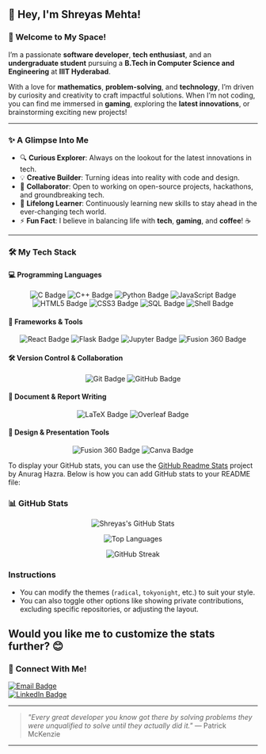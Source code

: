 ## 👋 Hey, I'm Shreyas Mehta!  

<!-- <div align="center">
  <img src="profile-banner.jpeg" alt="Profile Banner" 
       style="border-radius: 15%; 
              box-shadow: 0px 4px 10px rgba(0, 0, 0, 0.5), 
                          0px 8px 15px rgba(0, 0, 0, 0.25),
                          0px 16px 20px rgba(0, 0, 0, 0.25),
                          0px 32px 40px rgba(0, 0, 0, 0.25); 
              border: 5px solid #ccc; 
              margin: 20px;" 
       width="200px" height="200px">
</div> -->

### 🎉 Welcome to My Space!  

I’m a passionate **software developer**, **tech enthusiast**, and an **undergraduate student** pursuing a **B.Tech in Computer Science and Engineering** at **IIIT Hyderabad**.  

With a love for **mathematics**, **problem-solving**, and **technology**, I’m driven by curiosity and creativity to craft impactful solutions. When I’m not coding, you can find me immersed in **gaming**, exploring the **latest innovations**, or brainstorming exciting new projects!  

---

### **✨ A Glimpse Into Me**  
- 🔍 **Curious Explorer**: Always on the lookout for the latest innovations in tech.  
- 💡 **Creative Builder**: Turning ideas into reality with code and design.  
- 🤝 **Collaborator**: Open to working on open-source projects, hackathons, and groundbreaking tech.  
- 🌱 **Lifelong Learner**: Continuously learning new skills to stay ahead in the ever-changing tech world.  
- ⚡ **Fun Fact**: I believe in balancing life with **tech**, **gaming**, and **coffee**! ☕  

---
<!-- 
### 🛠️ My Tech Stack  

#### 💻 Programming Languages  
![C](https://img.shields.io/badge/C-00599C?style=for-the-badge&logo=c&logoColor=white)  
![C++](https://img.shields.io/badge/C%2B%2B-00599C?style=for-the-badge&logo=cplusplus&logoColor=white)  
![Python](https://img.shields.io/badge/Python-3776AB?style=for-the-badge&logo=python&logoColor=white)  
![JavaScript](https://img.shields.io/badge/JavaScript-323330?style=for-the-badge&logo=javascript&logoColor=F7DF1E)  
![HTML5](https://img.shields.io/badge/HTML5-E34F26?style=for-the-badge&logo=html5&logoColor=white)  
![CSS3](https://img.shields.io/badge/CSS3-1572B6?style=for-the-badge&logo=css3&logoColor=white)  
![SQL](https://img.shields.io/badge/SQL-4479A1?style=for-the-badge&logo=postgresql&logoColor=white)  
![Shell](https://img.shields.io/badge/Shell-4EAA25?style=for-the-badge&logo=gnubash&logoColor=white)  

#### 🔧 Frameworks & Tools  
![React](https://img.shields.io/badge/React-20232A?style=for-the-badge&logo=react&logoColor=61DAFB)  
![Flask](https://img.shields.io/badge/Flask-000000?style=for-the-badge&logo=flask&logoColor=white)  
![Jupyter](https://img.shields.io/badge/Jupyter-DA5B00?style=for-the-badge&logo=jupyter&logoColor=white)  
![Fusion 360](https://img.shields.io/badge/Fusion%20360-005B9A?style=for-the-badge&logo=autodesk&logoColor=white)  

#### 🛠️ Version Control & Collaboration  
![Git](https://img.shields.io/badge/Git-F05032?style=for-the-badge&logo=git&logoColor=white)  
![GitHub](https://img.shields.io/badge/GitHub-181717?style=for-the-badge&logo=github&logoColor=white)  

#### 📝 Document & Report Writing  
![LaTeX](https://img.shields.io/badge/LaTeX-008080?style=for-the-badge&logo=latex&logoColor=white)  
![Overleaf](https://img.shields.io/badge/Overleaf-47A141?style=for-the-badge&logo=overleaf&logoColor=white)  

#### 🎨 Design & Presentation Tools  
![Fusion 360](https://img.shields.io/badge/Fusion%20360-005B9A?style=for-the-badge&logo=autodesk&logoColor=white)  
![Canva](https://img.shields.io/badge/Canva-00C4CC?style=for-the-badge&logo=canva&logoColor=white)   -->
### 🛠️ My Tech Stack  

#### 💻 Programming Languages  
<div align="center">
  <img src="https://img.shields.io/badge/C-00599C?style=for-the-badge&logo=c&logoColor=white" alt="C Badge">
  <img src="https://img.shields.io/badge/C%2B%2B-00599C?style=for-the-badge&logo=cplusplus&logoColor=white" alt="C++ Badge">
  <img src="https://img.shields.io/badge/Python-3776AB?style=for-the-badge&logo=python&logoColor=white" alt="Python Badge">
  <img src="https://img.shields.io/badge/JavaScript-323330?style=for-the-badge&logo=javascript&logoColor=F7DF1E" alt="JavaScript Badge">
  <img src="https://img.shields.io/badge/HTML5-E34F26?style=for-the-badge&logo=html5&logoColor=white" alt="HTML5 Badge">
  <img src="https://img.shields.io/badge/CSS3-1572B6?style=for-the-badge&logo=css3&logoColor=white" alt="CSS3 Badge">
  <img src="https://img.shields.io/badge/SQL-4479A1?style=for-the-badge&logo=postgresql&logoColor=white" alt="SQL Badge">
  <img src="https://img.shields.io/badge/Shell-4EAA25?style=for-the-badge&logo=gnubash&logoColor=white" alt="Shell Badge">
</div>  

#### 🔧 Frameworks & Tools  
<div align="center">
  <img src="https://img.shields.io/badge/React-20232A?style=for-the-badge&logo=react&logoColor=61DAFB" alt="React Badge">
  <img src="https://img.shields.io/badge/Flask-000000?style=for-the-badge&logo=flask&logoColor=white" alt="Flask Badge">
  <img src="https://img.shields.io/badge/Jupyter-DA5B00?style=for-the-badge&logo=jupyter&logoColor=white" alt="Jupyter Badge">
  <img src="https://img.shields.io/badge/Fusion%20360-005B9A?style=for-the-badge&logo=autodesk&logoColor=white" alt="Fusion 360 Badge">
</div>  

#### 🛠️ Version Control & Collaboration  
<div align="center">
  <img src="https://img.shields.io/badge/Git-F05032?style=for-the-badge&logo=git&logoColor=white" alt="Git Badge">
  <img src="https://img.shields.io/badge/GitHub-181717?style=for-the-badge&logo=github&logoColor=white" alt="GitHub Badge">
</div>  

#### 📝 Document & Report Writing  
<div align="center">
  <img src="https://img.shields.io/badge/LaTeX-008080?style=for-the-badge&logo=latex&logoColor=white" alt="LaTeX Badge">
  <img src="https://img.shields.io/badge/Overleaf-47A141?style=for-the-badge&logo=overleaf&logoColor=white" alt="Overleaf Badge">
</div>  

#### 🎨 Design & Presentation Tools  
<div align="center">
  <img src="https://img.shields.io/badge/Fusion%20360-005B9A?style=for-the-badge&logo=autodesk&logoColor=white" alt="Fusion 360 Badge">
  <img src="https://img.shields.io/badge/Canva-00C4CC?style=for-the-badge&logo=canva&logoColor=white" alt="Canva Badge">
</div>


To display your GitHub stats, you can use the [GitHub Readme Stats](https://github.com/anuraghazra/github-readme-stats) project by Anurag Hazra. Below is how you can add GitHub stats to your README file:  



### 📊 **GitHub Stats**  

<div align="center">  
 
![Shreyas's GitHub Stats](https://github-readme-stats.vercel.app/api?username=shreyasMehta05&show_icons=true&theme=tokyonight&count_private=true&include_all_commits=true)  

![Top Languages](https://github-readme-stats.vercel.app/api/top-langs/?username=shreyasMehta05&layout=compact&theme=tokyonight&langs_count=10&hide=html,css&count_private=true&include_all_commits=true)  

![GitHub Streak](https://streak-stats.demolab.com?user=shreyasMehta05&theme=tokyonight&hide_border=true&fire=DD2727&ring=DD2727&currStreakNum=DD2727&sideNums=DD2727&currStreakLabel=DD2727,DD2727&sideLabels=DD2727,DD2727)  

</div>  



### Instructions  

- You can modify the themes (`radical`, `tokyonight`, etc.) to suit your style.  
- You can also toggle other options like showing private contributions, excluding specific repositories, or adjusting the layout.  

Would you like me to customize the stats further? 😊
---

### 🌟 **Connect With Me!**  

[![Email Badge](https://img.shields.io/badge/Email-shreyasmehta05@gmail.com-D14836?style=for-the-badge&logo=gmail&logoColor=white)](mailto:shreyasmehta05@gmail.com)  
[![LinkedIn Badge](https://img.shields.io/badge/LinkedIn-shreyas--mehta--7018552b2e-0077B5?style=for-the-badge&logo=linkedin&logoColor=white)](https://www.linkedin.com/in/shreyas-mehta-7018552b2e)  
<!-- [![Portfolio Badge](https://img.shields.io/badge/Portfolio-Visit%20Here-000000?style=for-the-badge&logo=web&logoColor=white)](https://yourportfolio.com)  
[![Resume Badge](https://img.shields.io/badge/Resume-View%20PDF-4CAF50?style=for-the-badge&logo=adobeacrobatreader&logoColor=white)](https://drive.google.com)  
[![Blog Badge](https://img.shields.io/badge/Blog-shreyasmehta.medium.com-12100E?style=for-the-badge&logo=medium&logoColor=white)](https://shreyasmehta.medium.com)   -->


---

> *"Every great developer you know got there by solving problems they were unqualified to solve until they actually did it."* — Patrick McKenzie  

---